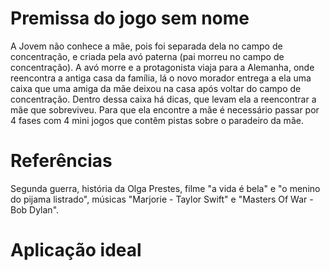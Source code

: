 # Premissa do jogo sem nome
A Jovem não conhece a mãe, pois foi separada dela no campo de concentração, e criada pela avó paterna (pai morreu no campo de concentração). A avó morre e a protagonista viaja para a Alemanha, onde reencontra a antiga casa da família, lá o novo morador entrega a ela uma caixa que uma amiga da mãe deixou na casa após voltar do campo de concentração. Dentro dessa caixa há dicas, que levam ela a reencontrar a mãe que sobreviveu.
Para que ela encontre a mãe é necessário passar por 4 fases com 4 mini jogos que contêm pistas sobre o paradeiro da mãe. 
# Referências 
Segunda guerra, história da Olga Prestes, filme "a vida é bela" e "o menino do pijama listrado", músicas "Marjorie - Taylor Swift" e "Masters Of War - Bob Dylan".
# Aplicação ideal
